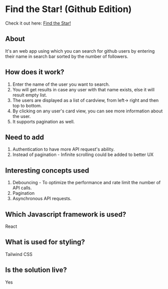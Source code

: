 # Find the Star! (Github Edition) 

Check it out here: [Find the Star!](https://sauram.github.io/findthestar/)

## About

It's an web app using which you can search for github users by entering their name in search bar sorted by the number of followers.

## How does it work?
1. Enter the name of the user you want to search.
2. You will get results in case any user with that name exists, else it will result empty list.
3. The users are displayed as a list of cardview, from left-> right and then top to bottom.
4. By clicking on any user's card view, you can see more information about the user.
5. It supports pagination as well.


## Need to add
1. Authentication to have more API request's ability.
2. Instead of pagination - Infinite scrolling could be added to better UX


## Interesting concepts used
1. Debouncing - To optimize the performance and rate limit the number of API calls.
2. Pagination
3. Asynchronous API requests.

## Which Javascript framework is used?
React

## What is used for styling?
Tailwind CSS

## Is the solution live?
Yes 

